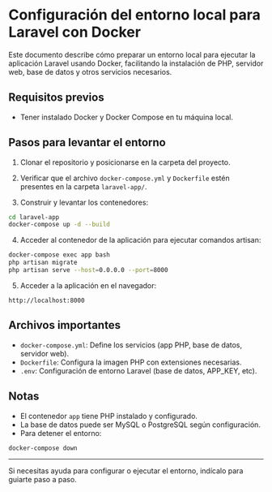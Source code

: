 # Configuración del entorno local para Laravel con Docker

Este documento describe cómo preparar un entorno local para ejecutar la aplicación Laravel usando Docker, facilitando la instalación de PHP, servidor web, base de datos y otros servicios necesarios.

## Requisitos previos

- Tener instalado Docker y Docker Compose en tu máquina local.

## Pasos para levantar el entorno

1. Clonar el repositorio y posicionarse en la carpeta del proyecto.

2. Verificar que el archivo `docker-compose.yml` y `Dockerfile` estén presentes en la carpeta `laravel-app/`.

3. Construir y levantar los contenedores:

```bash
cd laravel-app
docker-compose up -d --build
```

4. Acceder al contenedor de la aplicación para ejecutar comandos artisan:

```bash
docker-compose exec app bash
php artisan migrate
php artisan serve --host=0.0.0.0 --port=8000
```

5. Acceder a la aplicación en el navegador:

```
http://localhost:8000
```

## Archivos importantes

- `docker-compose.yml`: Define los servicios (app PHP, base de datos, servidor web).
- `Dockerfile`: Configura la imagen PHP con extensiones necesarias.
- `.env`: Configuración de entorno Laravel (base de datos, APP_KEY, etc).

## Notas

- El contenedor `app` tiene PHP instalado y configurado.
- La base de datos puede ser MySQL o PostgreSQL según configuración.
- Para detener el entorno:

```bash
docker-compose down
```

---

Si necesitas ayuda para configurar o ejecutar el entorno, indícalo para guiarte paso a paso.
